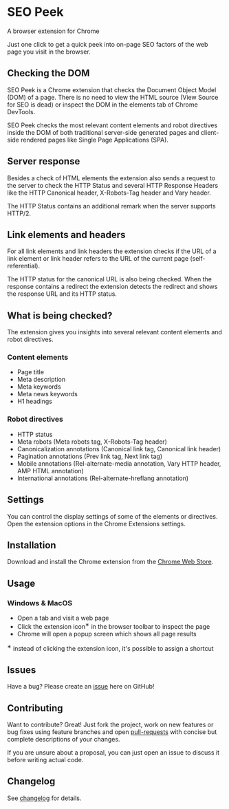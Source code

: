 # SEO Peek
A browser extension for Chrome

Just one click to get a quick peek into on-page SEO factors of the web page you visit in the browser.

## Checking the DOM
SEO Peek is a Chrome extension that checks the Document Object Model (DOM) of a page. There is no need to view the HTML source (View Source for SEO is dead) or inspect the DOM in the elements tab of Chrome DevTools.

SEO Peek checks the most relevant content elements and robot directives inside the DOM of both traditional server-side generated pages and client-side rendered pages like Single Page Applications (SPA).

## Server response
Besides a check of HTML elements the extension also sends a request to the server to check the HTTP Status and several HTTP Response Headers like the HTTP Canonical header, X-Robots-Tag header and Vary header.

The HTTP Status contains an additional remark when the server supports HTTP/2.

## Link elements and headers
For all link elements and link headers the extension checks if the URL of a link element or link header refers to the URL of the current page (self-referential).

The HTTP status for the canonical URL is also being checked. When the response contains a redirect the extension detects the redirect and shows the response URL and its HTTP status.

## What is being checked?
The extension gives you insights into several relevant content elements and robot directives.

### Content elements
* Page title
* Meta description
* Meta keywords
* Meta news keywords
* H1 headings

### Robot directives
* HTTP status
* Meta robots (Meta robots tag, X-Robots-Tag header)
* Canonicalization annotations (Canonical link tag, Canonical link header)
* Pagination annotations (Prev link tag, Next link tag)
* Mobile annotations (Rel-alternate-media annotation, Vary HTTP header, AMP HTML annotation)
* International annotations (Rel-alternate-hreflang annotation)

## Settings
You can control the display settings of some of the elements or directives. Open the extension options in the Chrome Extensions settings.

## Installation
Download and install the Chrome extension from the [Chrome Web Store][1].

## Usage
### Windows & MacOS
* Open a tab and visit a web page
* Click the extension icon<sup>∗</sup> in the browser toolbar to inspect the page
* Chrome will open a popup screen which shows all page results

<sup>∗</sup> instead of clicking the extension icon, it's possible to assign a shortcut

## Issues
Have a bug? Please create an [issue][2] here on GitHub!

## Contributing
Want to contribute? Great! Just fork the project, work on new features or bug fixes using feature branches and open [pull-requests][3] with concise but complete descriptions of your changes.

If you are unsure about a proposal, you can just open an issue to discuss it before writing actual code.

## Changelog
See [changelog][5] for details.

[1]: https://chrome.google.com/webstore/detail/seo-peek/lkkpfhgjmocgneajknedjhodkjkkclod
[2]: https://github.com/sanderheilbron/seo-peek/issues
[3]: https://github.com/sanderheilbron/seo-peek/pulls
[4]: https://www.sanderheilbron.nl
[5]: https://github.com/sanderheilbron/seo-peek/blob/master/CHANGELOG.md
